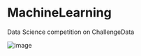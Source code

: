 # MachineLearning
Data Science competition on ChallengeData

![image](https://github.com/user-attachments/assets/dcf5d8da-a2da-4a7b-9f3a-991c4b6492e7)
